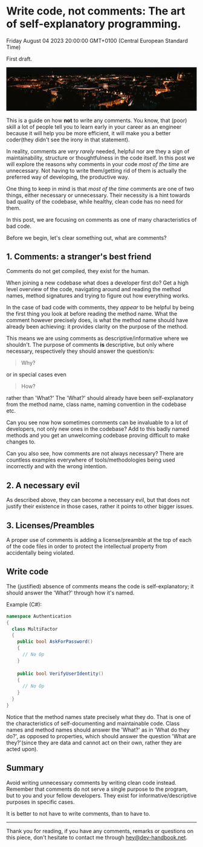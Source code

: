 # Write code, not comments: The art of self-explanatory programming.

Friday August 04 2023 20:00:00 GMT+0100 (Central European Standard Time)

First draft.

![City at night from the top.](./cover_images/write-code-not-comments.jpg)

This is a guide on how **not** to write any comments. You know, that (poor) skill a lot of people tell you to learn early in your career as an engineer because it will help you be more efficient, it will make you a better coder(they didn't see the irony in that statement).

In reality, comments are *very rarely* needed, helpful nor are they a sign of maintainability, structure or thoughtfulness in the code itself. In this post we will explore the reasons why comments in your code *most of the time* are unnecessary. Not having to write them/getting rid of them is actually the preferred way of developing, the productive way.

One thing to keep in mind is that *most of the time* comments are one of two things, either necessary or unnecessary. Their necessity is a hint towards bad quality of the codebase, while healthy, clean code has no need for them.

In this post, we are focusing on comments as one of many characteristics of bad code.

Before we begin, let's clear something out, what are comments?

## 1. Comments: a stranger's best friend

Comments do not get compiled, they exist for the human.

When joining a new codebase what does a developer first do? Get a high level overview of the code, navigating around and reading the method names, method signatures and trying to figure out how everything works.

In the case of bad code with comments, they *appear* to be helpful by being the first thing you look at before reading the method name. What the comment however precisely does, is what the method name should have already been achieving: it provides clarity on the purpose of the method.

This means we are using comments as descriptive/informative where we shouldn't. The purpose of comments **is** descriptive, but only where necessary, respectively they should answer the question/s:

> Why?

or in special cases even

> How?

rather than 'What?' The 'What?' should already have been self-explanatory from the method name, class name, naming convention in the codebase etc.

Can you see now how sometimes comments can be invaluable to a lot of developers, not only new ones in the codebase? Add to this badly named methods and you get an unwelcoming codebase proving difficult to make changes to.

Can you also see, how comments are not always necessary? There are countless examples everywhere of tools/methodologies being used incorrectly and with the wrong intention.

## 2. A necessary evil

As described above, they can become a necessary evil, but that does not justify their existence in those cases, rather it points to other bigger issues.

## 3. Licenses/Preambles

A proper use of comments is adding a license/preamble at the top of each of the code files in order to protect the intellectual property from accidentally being violated.

## Write code

The (justified) absence of comments means the code is self-explanatory; it should answer the 'What?' through how it's named.

Example (C#):

```cs
namespace Authentication
{
  class MultiFactor
  {
    public bool AskForPassword()
    {
      // No Op    
    }

    public bool VerifyUserIdentity()
    {
      // No Op    
    }
  }
}
```

Notice that the method names state precisely what they do. That is one of the characteristics of self-documenting and maintainable code. Class names and method names should answer the 'What?' as in 'What do they do?', as opposed to properties, which should answer the question 'What are they?'(since they are data and cannot act on their own, rather they are acted upon).

## Summary

Avoid writing unnecessary comments by writing clean code instead. Remember that comments do not serve a single purpose to the program, but to you and your fellow developers. They exist for informative/descriptive purposes in specific cases.

It is better to not have to write comments, than to have to.


---

Thank you for reading, if you have any comments, remarks or questions on this piece, don't hesitate to contact me through [hey@dev-handbook.net](mailto:hey@dev-handbook.net).
